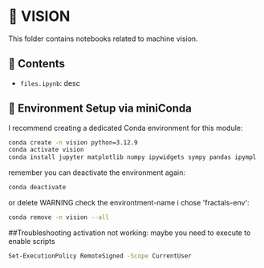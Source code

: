 # 🌌 VISION 

This folder contains notebooks related to machine vision.

## 🧠 Contents

- `files.ipynb`: desc

## 🧪 Environment Setup via miniConda

I recommend creating a dedicated Conda environment for this module:

```bash
conda create -n vision python=3.12.9
conda activate vision
conda install jupyter matplotlib numpy ipywidgets sympy pandas ipympl
```

remember you can deactivate the environment again:
```bash
conda deactivate
```

or delete WARNING check the environtment-name i chose 'fractals-env':
```bash
conda remove -n vision --all
```

##Troubleshooting 
activation not working:
maybe you need to execute to enable scripts
```bash
Set-ExecutionPolicy RemoteSigned -Scope CurrentUser
```
